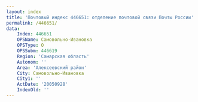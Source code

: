 ```yaml
---
layout: index
title: 'Почтовый индекс 446651: отделение почтовой связи Почты России'
permalink: /446651/
data:
    Index: 446651
    OPSName: Самовольно-Ивановка
    OPSType: О
    OPSSubm: 446619
    Region: 'Самарская область'
    Autonom: ''
    Area: 'Алексеевский район'
    City: Самовольно-Ивановка
    City1: ''
    ActDate: '20050928'
    IndexOld: ''
---
```

